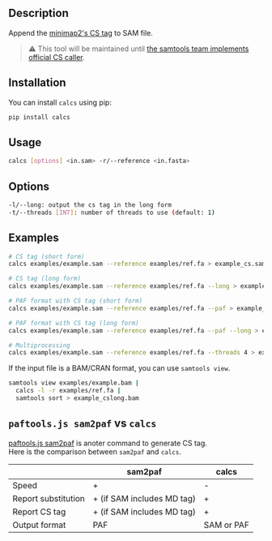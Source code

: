 ## Description

Append the [minimap2's CS tag](https://github.com/lh3/minimap2#cs) to SAM file.  


> :warning: This tool will be maintained until [the samtools team implements official CS caller](https://github.com/samtools/samtools/issues/1264).

## Installation

You can install `calcs` using pip:

```bash
pip install calcs
```

<!-- Alternatively, you can get `calcs` from bioconda:

```
conda install -c bioconda calcs
``` -->

## Usage

```bash
calcs [options] <in.sam> -r/--reference <in.fasta>
```

## Options

```bash
-l/--long: output the cs tag in the long form
-t/--threads [INT]: number of threads to use (default: 1)
```

## Examples

```bash
# CS tag (short form)
calcs examples/example.sam --reference examples/ref.fa > example_cs.sam

# CS tag (long form)
calcs examples/example.sam --reference examples/ref.fa --long > example_cslong.sam

# PAF format with CS tag (short form)
calcs examples/example.sam --reference examples/ref.fa --paf > example_cs.paf

# PAF format with CS tag (long form)
calcs examples/example.sam --reference examples/ref.fa --paf --long > example_cslong.paf

# Multiprocessing
calcs examples/example.sam --reference examples/ref.fa --threads 4 > example_cs.sam
```

If the input file is a BAM/CRAN format, you can use `samtools view`.

```bash
samtools view examples/example.bam |
  calcs -l -r examples/ref.fa |
  samtools sort > example_cslong.bam
```

## `paftools.js sam2paf` vs `calcs`

[paftools.js sam2paf](https://github.com/lh3/minimap2/blob/master/misc/README.md) is anoter command to generate CS tag.  
Here is the comparison between `sam2paf` and `calcs`.

|                     | sam2paf                    | calcs      |
| ------------------- | -------------------------- | ---------- |
| Speed               | +                          | -          |
| Report substitution | + (if SAM includes MD tag) | +          |
| Report CS tag       | + (if SAM includes MD tag) | +          |
| Output format       | PAF                        | SAM or PAF |


